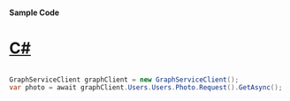 #### Sample Code
# [C#](#tab/Csharp)

```C#

GraphServiceClient graphClient = new GraphServiceClient();
var photo = await graphClient.Users.Users.Photo.Request().GetAsync();

```